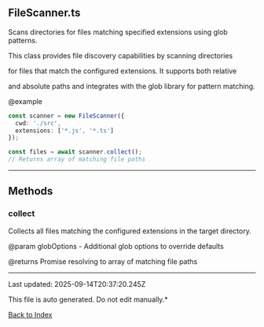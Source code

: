 ## FileScanner.ts





 Scans directories for files matching specified extensions using glob patterns.



 This class provides file discovery capabilities by scanning directories

 for files that match the configured extensions. It supports both relative

 and absolute paths and integrates with the glob library for pattern matching.



 @example

 ```typescript
 const scanner = new FileScanner({
   cwd: './src',
   extensions: ['*.js', '*.ts']
 });

 const files = await scanner.collect();
 // Returns array of matching file paths
 ```
 



---



## Methods



### **collect**

 Collects all files matching the configured extensions in the target directory.



 @param globOptions - Additional glob options to override defaults

 @returns Promise resolving to array of matching file paths

 



---



Last updated: 2025-09-14T20:37:20.245Z



This file is auto generated. Do not edit manually.*



[Back to Index](./index.md)
